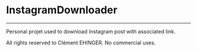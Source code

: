 # InstagramDownloader
___________
Personal projet used to download Instagram post with associated link.

All rights reserved to Clément EHINGER.
No commercial uses.
